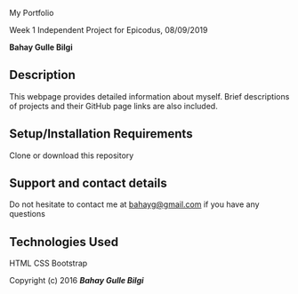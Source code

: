 My Portfolio

Week 1 Independent Project for Epicodus, 08/09/2019

**Bahay Gulle Bilgi**

## Description

This webpage provides detailed information about myself. Brief descriptions of projects and their GitHub page links are also included.

## Setup/Installation Requirements

Clone or download this repository


## Support and contact details

Do not hesitate to contact me at bahayg@gmail.com if you have any questions

## Technologies Used

HTML
CSS
Bootstrap

Copyright (c) 2016 **_Bahay Gulle Bilgi_**
